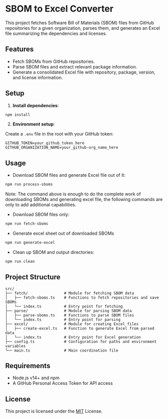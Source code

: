 # SBOM to Excel Converter

This project fetches Software Bill of Materials (SBOM) files from GitHub repositories for a given organization, parses them, and generates an Excel file summarizing the dependencies and licenses.

## Features

- Fetch SBOMs from GitHub repositories.
- Parse SBOM files and extract relevant package information.
- Generate a consolidated Excel file with repository, package, version, and license information.

## Setup

1. **Install dependencies**:

```bash
npm install
```

2. **Environment setup**:

Create a `.env` file in the root with your GitHub token:
```plaintext
GITHUB_TOKEN=your_github_token_here
GITHUB_ORGANIZATION_NAME=your_github-org_name_here
```
## Usage

- Download SBOM files and generate Excel file out of it:
```bash
npm run process-sboms
```

Note: The command above is enough to do the complete work of downloading SBOMs and generating excel file, the following commands are only to add additional capabilities.

-  Download SBOM files only:
```bash
npm run fetch-sboms
```

- Generate excel sheet out of downloaded SBOMs
```bash 
npm run generate-excel
```

- Clean up SBOM and output directories:
```bash
npm run clean
```

## Project Structure

```plaintext
src/
├── fetch/                # Module for fetching SBOM data
│   ├── fetch-sboms.ts    # Functions to fetch repositories and save SBOMs
│   └── index.ts          # Entry point for fetching
├── parse/                # Module for parsing SBOM data
│   ├── parse-sboms.ts    # Functions to parse SBOM files
│   └── index.ts          # Entry point for parsing
├── excel/                # Module for creating Excel files
│   ├── create-excel.ts   # Function to generate Excel from parsed data
│   └── index.ts          # Entry point for Excel generation
├── config.ts             # Configuration for paths and environment variables
└── main.ts               # Main coordination file
```
## Requirements

- Node.js v14+ and npm
- A GitHub Personal Access Token for API access

## License

This project is licensed under the [MIT](https://choosealicense.com/licenses/mit/) License.
